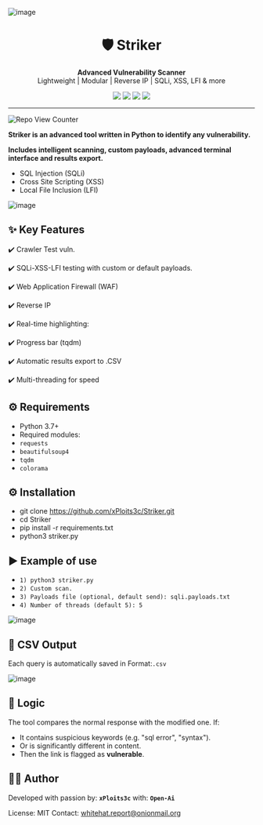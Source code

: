 ![image](https://github.com/user-attachments/assets/c5423940-3a46-4301-80c5-b15704a85d70)



<h1 align="center">🛡️ Striker</h1>
<p align="center">
  <strong>Advanced Vulnerability Scanner</strong><br>
  Lightweight | Modular | Reverse IP | SQLi, XSS, LFI & more
</p>

<p align="center">
  <img src="https://img.shields.io/badge/status-active-success?style=flat-square" />
  <img src="https://img.shields.io/github/license/xPloits3c/GPTScanner?style=flat-square" />
  <img src="https://img.shields.io/github/stars/xPloits3c/GPTScanner?style=social" />
  <img src="https://img.shields.io/github/release/xPloits3c/GPTScanner" />
  
</p>

---
 ![Repo View Counter](https://profile-counter.glitch.me/GPTScanner/count.svg)

**Striker is an advanced tool written in Python to identify any vulnerability.**

**Includes intelligent scanning, custom payloads, advanced terminal interface and results export.**
+ SQL Injection (SQLi)
+ Cross Site Scripting (XSS)
+ Local File Inclusion (LFI)

![image](https://github.com/user-attachments/assets/a0b14da1-29be-48b7-83bf-53a323d61347)


**✨ Key Features**
--------------------------
✔️ Crawler Test vuln.

✔️ SQLi-XSS-LFI testing with custom or default payloads.

✔️ Web Application Firewall (WAF)

✔️ Reverse IP

✔️ Real-time highlighting:

✔️ Progress bar (tqdm)

✔️ Automatic results export to .CSV

✔️ Multi-threading for speed

**⚙️ Requirements**
------------
- Python 3.7+
- Required modules:
- `requests`
- `beautifulsoup4`
- `tqdm`
- `colorama`

## ⚙️ Installation
+ git clone https://github.com/xPloits3c/Striker.git
+ cd Striker
+ pip install -r requirements.txt
+ python3 striker.py

**▶️ Example of use**
----------------
- `1) python3 striker.py`
- `2) Custom scan.`
- `3) Payloads file (optional, default send): sqli.payloads.txt`
- `4) Number of threads (default 5): 5`

![image](https://github.com/user-attachments/assets/3488993c-b0c2-4d6f-b8f9-80a87e8783e8)

**📝 CSV Output**
-------------
Each query is automatically saved in Format:`.csv`

![image](https://github.com/user-attachments/assets/684bfd39-45a5-4662-9505-682718c13699)

**🧠 Logic**
---------
The tool compares the normal response with the modified one. If:
- It contains suspicious keywords (e.g. "sql error", "syntax").
- Or is significantly different in content.
- Then the link is flagged as **vulnerable**.

**👨‍💻 Author**
-----------
Developed with passion by: **`xPloits3c`** with: **`Open-Ai`**

License: MIT
Contact: whitehat.report@onionmail.org
